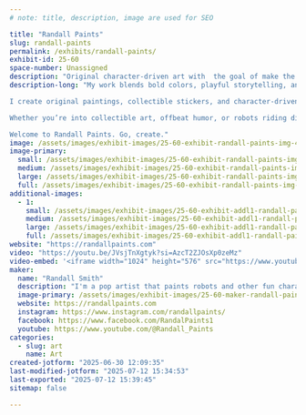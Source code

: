 ```yaml
---
# note: title, description, image are used for SEO

title: "Randall Paints"
slug: randall-paints
permalink: /exhibits/randall-paints/
exhibit-id: 25-60
space-number: Unassigned
description: "Original character-driven art with  the goal of make the viewer smile."
description-long: "My work blends bold colors, playful storytelling, and just the right amount of chaos.

I create original paintings, collectible stickers, and character-driven art inspired by everything from haunted theme parks to The Four Horsemen. Each piece is a conversation, sometimes with my Boston Terrier, Finn, who’s both muse and critic.

Whether you’re into collectible art, offbeat humor, or robots riding dinosaurs, you’re in the right place.

Welcome to Randall Paints. Go, create."
image: /assets/images/exhibit-images/25-60-exhibit-randall-paints-img-4503-large.JPG
image-primary: 
  small: /assets/images/exhibit-images/25-60-exhibit-randall-paints-img-4503-small.JPG
  medium: /assets/images/exhibit-images/25-60-exhibit-randall-paints-img-4503-medium.JPG
  large: /assets/images/exhibit-images/25-60-exhibit-randall-paints-img-4503-large.JPG
  full: /assets/images/exhibit-images/25-60-exhibit-randall-paints-img-4503-full.JPG
additional-images: 
  - 1:
    small: /assets/images/exhibit-images/25-60-exhibit-addl1-randall-paints-img-1342-small.JPG
    medium: /assets/images/exhibit-images/25-60-exhibit-addl1-randall-paints-img-1342-medium.JPG
    large: /assets/images/exhibit-images/25-60-exhibit-addl1-randall-paints-img-1342-large.JPG
    full: /assets/images/exhibit-images/25-60-exhibit-addl1-randall-paints-img-1342-full.JPG
website: "https://randallpaints.com"
video: "https://youtu.be/JVsjTnXgtyk?si=AzcT2ZJOsXp0zeMz"
video-embed: '<iframe width="1024" height="576" src="https://www.youtube.com/embed/JVsjTnXgtyk?feature=oembed" frameborder="0" allow="accelerometer; autoplay; clipboard-write; encrypted-media; gyroscope; picture-in-picture; web-share" referrerpolicy="strict-origin-when-cross-origin" allowfullscreen title="Chase Your DREAMS and Never Stop"></iframe>'
maker: 
  name: "Randall Smith"
  description: "I'm a pop artist that paints robots and other fun characters"
  image-primary: /assets/images/exhibit-images/25-60-maker-randall-paints-rp-1920x1080-medium.jpg
  website: https://randallpaints.com
  instagram: https://www.instagram.com/randallpaints/
  facebook: https://www.facebook.com/RandalPaints1
  youtube: https://www.youtube.com/@Randall_Paints
categories: 
  - slug: art
    name: Art
created-jotform: "2025-06-30 12:09:35"
last-modified-jotform: "2025-07-12 15:34:53"
last-exported: "2025-07-12 15:39:45"
sitemap: false

---
```

